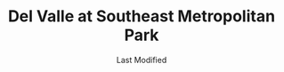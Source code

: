 ---
layout: location-page
date: Last Modified
description: "Local COVID-19 testing is available at Del Valle at Southeast Metropolitan Park in Del Valle, Texas, USA."
permalink: "locations/texas/del-valle/del-valle-at-southeast-metropolitan-park/"
tags:
  - locations
  - texas
title: Del Valle at Southeast Metropolitan Park
uniqueName: del-valle-at-southeast-metropolitan-park
state: Texas
stateAbbr: TX
hood: "Del Valle"
address: "4511 SH-71 W"
city: "Del Valle"
zip: "78617"
zipsNearby: "77835 77836 77838 77852 77853 73301 73344 78701 78702 78703 78704 78705 78708 78709 78710 78711 78712 78713 78714 78715 78716 78717 78718 78719 78720 78721 78722 78723 78724 78725 78726 78727 78728 78729 78730 78731 78732 78733 78734 78735 78736 78737 78738 78739 78741 78742 78744 78745 78746 78747 78748 78749 78750 78751 78752 78753 78754 78755 78756 78757 78758 78759 78760 78761 78762 78763 78764 78765 78766 78767 78768 78769 78772 78773 78774 78778 78779 78780 78781 78783 78785 78789 78799 76511 78602 78604 78605 78606 78608 76518 78610 78611 76520 78932 78612 78613 78630 78108 78109 78614 78615 78616 76523 78617 78619 78620 78621 78938 78940 78622 78623 78941 76527 78626 78627 78628 78633 78115 78942 78629 78658 76530 78632 76533 77967 76534 78634 78635 76537 78636 78027 78638 78639 78640 78945 78641 78645 78646 78946 78122 78947 78642 78948 76554 78644 78648 78650 78651 78123 78652 78653 78654 78657 78124 78655 78656 76556 77975 78949 78130 78131 78132 78133 78135 78951 78659 78660 78691 78952 78661 78662 76567 76569 78953 78663 78664 78665 78680 78681 78682 78683 78954 78961 76571 78666 78667 78154 78956 76573 78155 78156 77984 78159 78957 78669 78070 78163 78670 76574 76577 76578 78148 78150 78959 78673 78960 78962 78674 78963 78676 78677 78786 78788 78798" 
mapUrl: "http://maps.apple.com/?q=Del+Valle+at+Southeast+Metropolitan+Park&address=4511+SH-71+W,Del+Valle,Texas,78617"
locationType: Drive-thru
phone: "512-978-8775"
website: "undefined"
onlineBooking: undefined
closed: undefined
closedUpdate: April 18th, 2020
notes: "Requires phone screen. Limited test kits available."
days: Thursdays
hours: 9AM-4PM
ctaMessage: Call 512-978-8775
ctaUrl: "tel:512-978-8775"
---